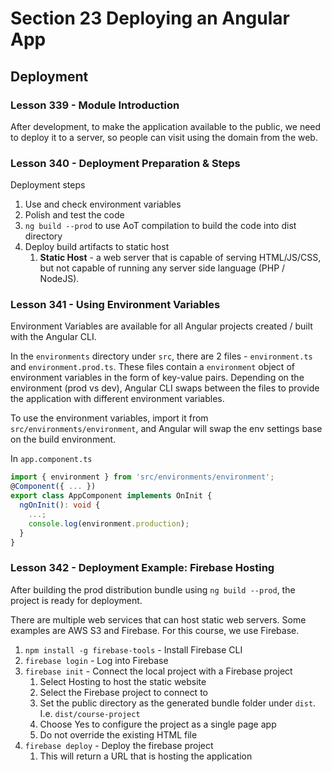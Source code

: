 # Section 23 Deploying an Angular App

## Deployment

### Lesson 339 - Module Introduction

After development, to make the application available to the public, we need to deploy it to a server, so people can visit using the domain from the web.

### Lesson 340 - Deployment Preparation & Steps

Deployment steps

1. Use and check environment variables
2. Polish and test the code
3. `ng build --prod` to use AoT compilation to build the code into dist directory
4. Deploy build artifacts to static host
   1. **Static Host** - a web server that is capable of serving HTML/JS/CSS, but not capable of running any server side language (PHP / NodeJS).

### Lesson 341 - Using Environment Variables

Environment Variables are available for all Angular projects created / built with the Angular CLI.

In the `environments` directory under `src`, there are 2 files - `environment.ts` and `environment.prod.ts`. These files contain a `environment` object of environment variables in the form of key-value pairs. Depending on the environment (prod vs dev), Angular CLI swaps between the files to provide the application with different environment variables.

To use the environment variables, import it from `src/environments/environment`, and Angular will swap the env settings base on the build environment.

In `app.component.ts`

```ts
import { environment } from 'src/environments/environment';
@Component({ ... })
export class AppComponent implements OnInit {
  ngOnInit(): void {
    ...;
    console.log(environment.production);
  }
}
```

### Lesson 342 - Deployment Example: Firebase Hosting

After building the prod distribution bundle using `ng build --prod`, the project is ready for deployment.

There are multiple web services that can host static web servers. Some examples are AWS S3 and Firebase. For this course, we use Firebase.

1. `npm install -g firebase-tools` - Install Firebase CLI
2. `firebase login` - Log into Firebase
3. `firebase init` - Connect the local project with a Firebase project
   1. Select Hosting to host the static website
   2. Select the Firebase project to connect to
   3. Set the public directory as the generated bundle folder under `dist`. I.e. `dist/course-project`
   4. Choose Yes to configure the project as a single page app
   5. Do not override the existing HTML file
4. `firebase deploy` - Deploy the firebase project
   1. This will return a URL that is hosting the application
